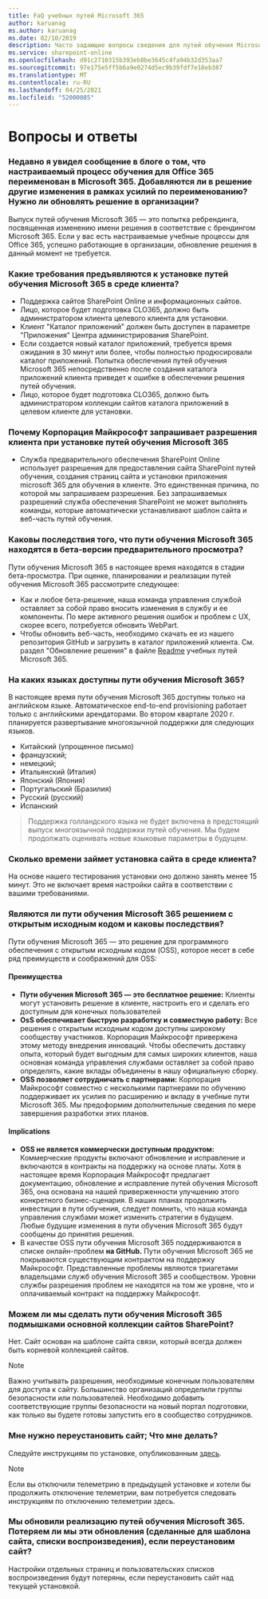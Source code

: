 ```yaml
---
title: FaQ учебных путей Microsoft 365
author: karuanag
ms.author: karuanag
ms.date: 02/10/2019
description: Часто задающие вопросы сведения для путей обучения Microsoft 365
ms.service: sharepoint-online
ms.openlocfilehash: d91c2710315b393eb8be3645c4fa94b32d353aa7
ms.sourcegitcommit: 97e175e5ff5b6a9e0274d5ec9b39fdf7e18eb387
ms.translationtype: MT
ms.contentlocale: ru-RU
ms.lasthandoff: 04/25/2021
ms.locfileid: "52000085"
---
```

# <a name="frequently-asked-questions"></a>Вопросы и ответы

### <a name="i-recently-saw-a-blog-post-that-custom-learning-for-office-365-is-being-renamed-to-microsoft-365-learning-pathways-are-there-other-changes-being-added-to-the-solution-as-part-of-the-renaming-effort-should-i-update-the-solution-in-my-organization"></a>Недавно я увидел сообщение в блоге о том, что настраиваемый процесс обучения для Office 365 переименован в Microsoft 365. Добавляются ли в решение другие изменения в рамках усилий по переименованию? Нужно ли обновлять решение в организации?

Выпуск путей обучения Microsoft 365 — это попытка ребрендинга, посвященная изменению имени решения в соответствие с брендингом Microsoft 365. Если у вас есть настраиваемые учебные процессы для Office 365, успешно работающие в организации, обновление решения в данный момент не требуется.  

### <a name="what-are-the-requirements-for-installing-microsoft-365-learning-pathways-into-my-tenant-environment"></a>Какие требования предъявляются к установке путей обучения Microsoft 365 в среде клиента?

- Поддержка сайтов SharePoint Online и информационных сайтов.
- Лицо, которое будет подготовка CLO365, должно быть администратором клиента целевого клиента для установки.
- Клиент "Каталог приложений" должен быть доступен в параметре "Приложения" Центра администрирования SharePoint.
- Если создается новый каталог приложений, требуется время ожидания в 30 минут или более, чтобы полностью продюсировали каталог приложений. Попытка обеспечения путей обучения Microsoft 365 непосредственно после создания каталога приложений клиента приведет к ошибке в обеспечении решения путей обучения. 
- Лицо, которое будет подготовка CLO365, должно быть администратором коллекции сайтов каталога приложений в целевом клиенте для установки.

### <a name="why-is-microsoft-asking-for-tenant-permissions-when-installing-microsoft-365-learning-pathways"></a>Почему Корпорация Майкрософт запрашивает разрешения клиента при установке путей обучения Microsoft 365 

- Служба предварительного обеспечения SharePoint Online использует разрешения для предоставления сайта SharePoint путей обучения, создания страниц сайта и установки приложения microsoft 365 для обучения в клиенте. Это единственная причина, по которой мы запрашиваем разрешения. Без запрашиваемых разрешений служба обеспечения SharePoint не может выполнять команды, которые автоматически устанавливают шаблон сайта и веб-часть путей обучения. 

### <a name="what-are-the-implications-of-microsoft-365-learning-pathways-being-in-a-beta-preview"></a>Каковы последствия того, что пути обучения Microsoft 365 находятся в бета-версии предварительного просмотра? 

Пути обучения Microsoft 365 в настоящее время находятся в стадии бета-просмотра. При оценке, планировании и реализации путей обучения Microsoft 365 рассмотрите следующее:

- Как и любое бета-решение, наша команда управления службой оставляет за собой право вносить изменения в службу и ее компоненты. По мере активного решения ошибок и проблем с UX, скорее всего, потребуется обновить WebPart.
- Чтобы обновить веб-часть, необходимо скачать ее из нашего репозитория GitHub и загрузить в каталог приложений клиента. См. раздел "Обновление решения" в файле [Readme](https://github.com/pnp/custom-learning-office-365/blob/master/README.md) учебных путей Microsoft 365. 

### <a name="what-languages-is-microsoft-365-learning-pathways-available-in"></a>На каких языках доступны пути обучения Microsoft 365?

В настоящее время пути обучения Microsoft 365 доступны только на английском языке. Автоматическое end-to-end provisioning работает только с английскими арендаторами. Во втором квартале 2020 г. планируется развертывание многоязычной поддержки для следующих языков. 

- Китайский (упрощенное письмо) 
- французский;  
- немецкий; 
- Итальянский (Италия) 
- Японский (Япония)  
- Португальский (Бразилия) 
- Русский (русский)  
- Испанский 

> Поддержка голландского языка не будет включена в предстоящий выпуск многоязычной поддержки путей обучения. Мы будем продолжать оценивать новые языковые параметры в будущем.

### <a name="how-long-will-it-take-to-install-the-site-in-our-tenant-environment"></a>Сколько времени займет установка сайта в среде клиента?

На основе нашего тестирования установки оно должно занять менее 15 минут. Это не включает время настройки сайта в соответствии с вашими требованиями.

### <a name="is-microsoft-365-learning-pathways-an-open-source-solution-and-what-are-the-implications"></a>Являются ли пути обучения Microsoft 365 решением с открытым исходным кодом и каковы последствия?

Пути обучения Microsoft 365 — это решение для программного обеспечения с открытым исходным кодом (OSS), которое несет в себе ряд преимуществ и соображений для OSS:

#### <a name="benefits"></a>Преимущества 
- **Пути обучения Microsoft 365 — это бесплатное решение:** Клиенты могут установить решение в клиенте, настроить его и сделать его доступным для конечных пользователей
- **OsS обеспечивает быструю разработку и совместную работу:**  Все решения с открытым исходным кодом доступны широкому сообществу участников.  Корпорация Майкрософт привержена этому методу внедрения инноваций.  Чтобы обеспечить доставку опыта, который будет выгодным для самых широких клиентов, наша основная команда управления службами оставляет за собой право определять, какие вклады объединены в нашу официальную сборку.  
- **OSS позволяет сотрудничать с партнерами:** Корпорация Майкрософт совместно с несколькими партнерами по обучению поддерживает их усилия по расширению и вкладу в учебные пути Microsoft 365. Мы предоформим дополнительные сведения по мере завершения разработки этих планов. 
    
#### <a name="implications"></a>Implications
- **OSS не является коммерчески доступным продуктом:** Коммерческие продукты включают обновление и исправление и включаются в контракты на поддержку на основе платы. Хотя в настоящее время Корпорация Майкрософт предлагает документацию, обновление и исправление путей обучения Microsoft 365, она основана на нашей приверженности улучшению этого конкретного бизнес-сценария. В наших планах продолжить инвестиции в пути обучения, следует помнить, что наша команда управления службами может изменить стратегии в будущем. Любые будущие изменения в пути обучения Microsoft 365 будут сообщены до принятия решения. 
- В качестве OSS пути обучения Microsoft 365 поддерживаются в списке онлайн-проблем **на GitHub.** Пути обучения Microsoft 365 не покрываются существующим контрактом на поддержку Майкрософт. Представленные проблемы являются триагетами владельцами служб обучения Microsoft 365 и сообществом. Уровни службы разрешения проблем не находятся на том же уровне, что и оплачиваемый контракт на поддержку Майкрософт.  

### <a name="can-we-make-the-microsoft-365-learning-pathways-a-subsite-of-our-primary-sharepoint-site-collection"></a>Можем ли мы сделать пути обучения Microsoft 365 подмышками основной коллекции сайтов SharePoint?

Нет. Сайт основан на шаблоне сайта связи, который всегда должен быть корневой коллекцией сайтов.

> [!NOTE]
> Важно учитывать разрешения, необходимые конечным пользователям для доступа к сайту. Большинство организаций определили группы безопасности или пользователей. Необходимо добавить соответствующие группы безопасности на новый портал подготовки, как только вы будете готовы запустить его в сообщество сотрудников.

### <a name="i-need-to-reinstall-the-site-what-should-i-do"></a>Мне нужно переустановить сайт; Что мне делать?

Следуйте инструкциям по установке, опубликованным [здесь](custom_provision.md).

> [!NOTE]
> Если вы отключили телеметрию в предыдущей установке и хотели бы продолжить отключение телеметрии, вам потребуется следовать инструкциям по отключению телеметрии здесь.

### <a name="we-made-updates-to-our-implementation-of-microsoft-365-learning-pathways-will-we-lose-these-updates-made-to-site-template-playlists-if-we-reinstall-the-site"></a>Мы обновили реализацию путей обучения Microsoft 365. Потеряем ли мы эти обновления (сделанные для шаблона сайта, списки воспроизведения), если переустановим сайт?

Настройки отдельных страниц и пользовательских списков воспроизведения будут потеряны, если переустановить сайт над текущей установкой.  
